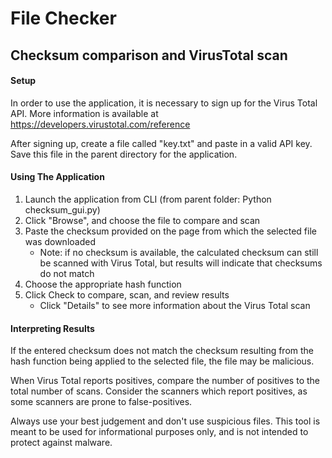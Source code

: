 # File Checker

## Checksum comparison and VirusTotal scan

#### Setup

In order to use the application, it is necessary to sign up for the Virus Total API. More information is available at https://developers.virustotal.com/reference

After signing up, create a file called "key.txt" and paste in a valid API key. Save this file in the parent directory for the application.

#### Using The Application

1. Launch the application from CLI (from parent folder: Python checksum_gui.py)
2. Click "Browse", and choose the file to compare and scan
3. Paste the checksum provided on the page from which the selected file was downloaded
   - Note: if no checksum is available, the calculated checksum can still be scanned with Virus Total, but results will indicate that checksums do not match
4. Choose the appropriate hash function
5. Click Check to compare, scan, and review results
   - Click "Details" to see more information about the Virus Total scan


#### Interpreting Results

If the entered checksum does not match the checksum resulting from the hash function being applied to the selected file, the file may be malicious.

When Virus Total reports positives, compare the number of positives to the total number of scans. Consider the scanners which report positives, as some scanners are prone to false-positives.

Always use your best judgement and don't use suspicious files. This tool is meant to be used for informational purposes only, and is not intended to protect against malware.
